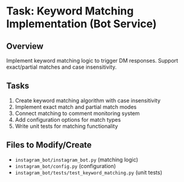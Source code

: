 # Task: Keyword Matching Implementation (Bot Service)

## Overview
Implement keyword matching logic to trigger DM responses. Support exact/partial matches and case insensitivity.

## Tasks
1. Create keyword matching algorithm with case insensitivity
2. Implement exact match and partial match modes
3. Connect matching to comment monitoring system
4. Add configuration options for match types
5. Write unit tests for matching functionality

## Files to Modify/Create
- `instagram_bot/instagram_bot.py` (matching logic)
- `instagram_bot/config.py` (configuration)
- `instagram_bot/tests/test_keyword_matching.py` (unit tests)